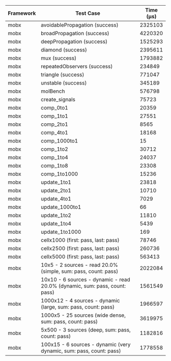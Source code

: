 | Framework | Test Case | Time (μs) |
| --- | --- | --- |
| mobx | avoidablePropagation (success) | 2325103 |
| mobx | broadPropagation (success) | 4220320 |
| mobx | deepPropagation (success) | 1525293 |
| mobx | diamond (success) | 2395611 |
| mobx | mux (success) | 1793882 |
| mobx | repeatedObservers (success) | 234849 |
| mobx | triangle (success) | 771047 |
| mobx | unstable (success) | 345189 |
| mobx | molBench | 576798 |
| mobx | create_signals | 75723 |
| mobx | comp_0to1 | 20359 |
| mobx | comp_1to1 | 27551 |
| mobx | comp_2to1 | 8565 |
| mobx | comp_4to1 | 18168 |
| mobx | comp_1000to1 | 15 |
| mobx | comp_1to2 | 30712 |
| mobx | comp_1to4 | 24037 |
| mobx | comp_1to8 | 23308 |
| mobx | comp_1to1000 | 15236 |
| mobx | update_1to1 | 23818 |
| mobx | update_2to1 | 10710 |
| mobx | update_4to1 | 7029 |
| mobx | update_1000to1 | 66 |
| mobx | update_1to2 | 11810 |
| mobx | update_1to4 | 5439 |
| mobx | update_1to1000 | 169 |
| mobx | cellx1000 (first: pass, last: pass) | 78746 |
| mobx | cellx2500 (first: pass, last: pass) | 260736 |
| mobx | cellx5000 (first: pass, last: pass) | 563413 |
| mobx | 10x5 - 2 sources - read 20.0% (simple, sum: pass, count: pass) | 2022084 |
| mobx | 10x10 - 6 sources - dynamic - read 20.0% (dynamic, sum: pass, count: pass) | 1561549 |
| mobx | 1000x12 - 4 sources - dynamic (large, sum: pass, count: pass) | 1966597 |
| mobx | 1000x5 - 25 sources (wide dense, sum: pass, count: pass) | 3619975 |
| mobx | 5x500 - 3 sources (deep, sum: pass, count: pass) | 1182816 |
| mobx | 100x15 - 6 sources - dynamic (very dynamic, sum: pass, count: pass) | 1778558 |
